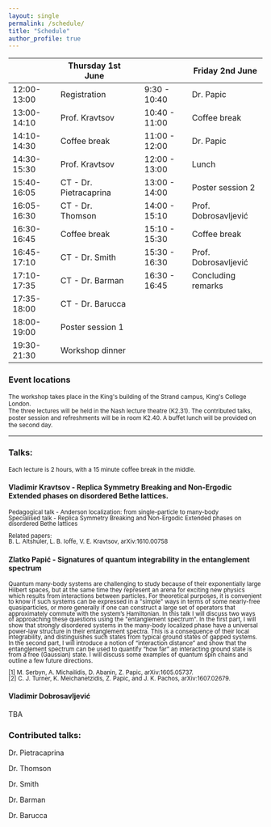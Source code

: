 ```yaml
---
layout: single
permalink: /schedule/
title: "Schedule"
author_profile: true
---
```



|             | Thursday 1st June      |   |               | Friday 2nd June       |
|-------------|------------------------|---|---------------|-----------------------|
| 12:00-13:00 | Registration           |   | 9:30 - 10:40  | Dr. Papic             |
| 13:00-14:10 | Prof. Kravtsov         |   | 10:40 - 11:00 | Coffee break          |
| 14:10-14:30 | Coffee break           |   | 11:00 - 12:00 | Dr. Papic             |
| 14:30-15:30 | Prof. Kravtsov         |   | 12:00 - 13:00 | Lunch                 |
| 15:40-16:05 | CT - Dr. Pietracaprina |   | 13:00 - 14:00 | Poster session 2      |
| 16:05-16:30 | CT - Dr. Thomson       |   | 14:00 - 15:10 | Prof. Dobrosavljević  |
| 16:30-16:45 | Coffee break           |   | 15:10 - 15:30 | Coffee break          |
| 16:45-17:10 | CT - Dr. Smith         |   | 15:30 - 16:30 | Prof. Dobrosavljević  |
| 17:10-17:35 | CT - Dr. Barman        |   | 16:30 - 16:45 | Concluding remarks    |
| 17:35-18:00 | CT - Dr. Barucca       |   |               |                       |
| 18:00-19:00 | Poster session 1       |   |               |                       |
| 19:30-21:30 | Workshop dinner        |   |               |                       |



<h3>Event locations </h3>
<sub> The workshop takes place in the King's building of the Strand campus, King's College London. <br /> The three lectures will be held in the Nash lecture theatre (K2.31). The contributed talks, poster session and refreshments will be in room K2.40. A buffet lunch will be provided on the second day.</sub>

---

<h3>Talks: </h3>
<sub>Each lecture is 2 hours, with a 15 minute coffee break in the middle. </sub>

<h4>Vladimir Kravtsov - Replica Symmetry Breaking and Non-Ergodic Extended phases on disordered Bethe lattices.</h4>
 <p style="line-height: 1;"> <sub>Pedagogical talk - Anderson localization: from single-particle to many-body <br />
Specialised talk - Replica Symmetry Breaking and Non-Ergodic Extended phases on disordered Bethe lattices<br /> <br />  Related papers: <br />  B. L. Altshuler, L. B. Ioffe, V. E. Kravtsov, arXiv:1610.00758 </sub> </p>



<h4>Zlatko Papić - Signatures of quantum integrability in the entanglement spectrum</h4>
 <p style="line-height: 1;"> <sub> Quantum many-body systems are challenging to study because of their exponentially large Hilbert spaces, but at the same time they represent an arena for exciting new physics which results from interactions between particles. For theoretical purposes, it is convenient to know if such systems can be expressed in a "simple" ways in terms of some nearly-free quasiparticles, or more generally if one can construct a large set of operators that approximately commute with the system’s Hamiltonian. In this talk I will discuss two ways of approaching these questions using the "entanglement spectrum". In the first part, I will show that strongly disordered systems in the many-body localized phase have a universal power-law structure in their entanglement spectra. This is a consequence of their local integrability, and distinguishes such states from typical ground states of gapped systems. In the second part, I will introduce a notion of “interaction distance” and show that the entanglement spectrum can be used to quantify “how far” an interacting ground state is from a free (Gaussian) state. I will discuss some examples of quantum spin chains and outline a few future directions. <br /> <br />  [1] M. Serbyn, A. Michailidis, D. Abanin, Z. Papic, arXiv:1605.05737. <br />[2] C. J. Turner, K. Meichanetzidis, Z. Papic, and J. K. Pachos, arXiv:1607.02679. </sub> </p>

<h4>Vladimir Dobrosavljević </h4>
TBA

<h3>Contributed talks: </h3>

Dr. Pietracaprina

Dr. Thomson  

Dr. Smith

Dr. Barman

Dr. Barucca 
